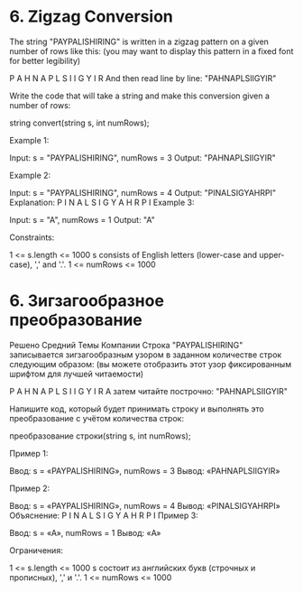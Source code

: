 # 6. Zigzag Conversion

The string "PAYPALISHIRING" is written in a zigzag pattern on a given number of rows like this: (you may want to display this pattern in a fixed font for better legibility)

P   A   H   N
A P L S I I G
Y   I   R
And then read line by line: "PAHNAPLSIIGYIR"

Write the code that will take a string and make this conversion given a number of rows:

string convert(string s, int numRows);

Example 1:

Input: s = "PAYPALISHIRING", numRows = 3
Output: "PAHNAPLSIIGYIR"

Example 2:

Input: s = "PAYPALISHIRING", numRows = 4
Output: "PINALSIGYAHRPI"
Explanation:
P     I    N
A   L S  I G
Y A   H R
P     I
Example 3:

Input: s = "A", numRows = 1
Output: "A"

Constraints:

1 <= s.length <= 1000
s consists of English letters (lower-case and upper-case), ',' and '.'.
1 <= numRows <= 1000

# 6. Зигзагообразное преобразование
Решено
Средний
Темы
Компании
Строка "PAYPALISHIRING" записывается зигзагообразным узором в заданном количестве строк следующим образом: (вы можете отобразить этот узор фиксированным шрифтом для лучшей читаемости)

P   A   H   N
A P L S I I G
Y   I   R
А затем читайте построчно: "PAHNAPLSIIGYIR"

Напишите код, который будет принимать строку и выполнять это преобразование с учётом количества строк:

преобразование строки(string s, int numRows);


Пример 1:

Ввод: s = «PAYPALISHIRING», numRows = 3
Вывод: «PAHNAPLSIIGYIR»

Пример 2:

Ввод: s = «PAYPALISHIRING», numRows = 4
Вывод: «PINALSIGYAHRPI»
Объяснение:
P     I    N
A   L S  I G
Y A   H R
P     I
Пример 3:

Ввод: s = «A», numRows = 1
Вывод: «A»


Ограничения:

1 <= s.length <= 1000
s состоит из английских букв (строчных и прописных), ',' и '.'.
1 <= numRows <= 1000